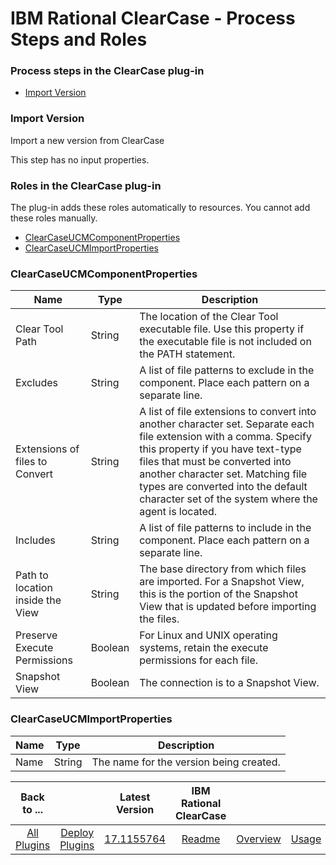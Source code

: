 
# IBM Rational ClearCase - Process Steps and Roles

### Process steps in the ClearCase plug-in

* [Import Version](#import_version)


### Import Version

Import a new version from ClearCase

This step has no input properties.


### Roles in the ClearCase plug-in

The plug-in adds these roles automatically to resources. You cannot add these roles manually.


* [ClearCaseUCMComponentProperties](#clearcaseucmcomponentproperties_role)
* [ClearCaseUCMImportProperties](#clearcaseucmimportproperties_role)


### ClearCaseUCMComponentProperties


| Name | Type | Description |
| --- | --- | --- |
| Clear Tool Path | String | The location of the Clear Tool executable file. Use this property if the executable file is not included on the PATH statement. |
| Excludes | String | A list of file patterns to exclude in the component. Place each pattern on a separate line. |
| Extensions of files to Convert | String | A list of file extensions to convert into another character set. Separate each file extension with a comma. Specify this property if you have text-type files that must be converted into another character set. Matching file types are converted into the default character set of the system where the agent is located. |
| Includes | String | A list of file patterns to include in the component. Place each pattern on a separate line. |
| Path to location inside the View | String | The base directory from which files are imported. For a Snapshot View, this is the portion of the Snapshot View that is updated before importing the files. |
| Preserve Execute Permissions | Boolean | For Linux and UNIX operating systems, retain the execute permissions for each file. |
| Snapshot View | Boolean | The connection is to a Snapshot View. |

### ClearCaseUCMImportProperties


| Name | Type | Description |
| --- | --- | --- |
| Name | String | The name for the version being created. |



|Back to ...||Latest Version|IBM Rational ClearCase ||||
| :---: | :---: | :---: | :---: | :---: | :---: | :---: |
|[All Plugins](../../index.md)|[Deploy Plugins](../README.md)|[17.1155764](https://raw.githubusercontent.com/UrbanCode/IBM-UCD-PLUGINS/main/files/ClearCaseSourceConfig/ucd-ClearCaseSourceConfig-17.1155764.zip)|[Readme](README.md)|[Overview](overview.md)|[Usage](usage.md)|[Downloads](downloads.md)|
